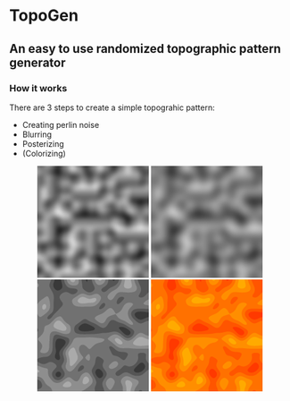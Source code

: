 # TopoGen
## An easy to use randomized topographic pattern generator

### How it works
There are 3 steps to create a simple topograhic pattern:
 - Creating perlin noise
 - Blurring
 - Posterizing
 - (Colorizing)

<p align="center">
  <img src="https://raw.githubusercontent.com/barnabasd/TopoGen/main/images/step1.png" width=200 height=200>
  <img src="https://raw.githubusercontent.com/barnabasd/TopoGen/main/images/step2.png" width=200 height=200>
  <img src="https://raw.githubusercontent.com/barnabasd/TopoGen/main/images/step3.png" width=200 height=200>
  <img src="https://raw.githubusercontent.com/barnabasd/TopoGen/main/images/step4.png" width=200 height=200>
</p>
